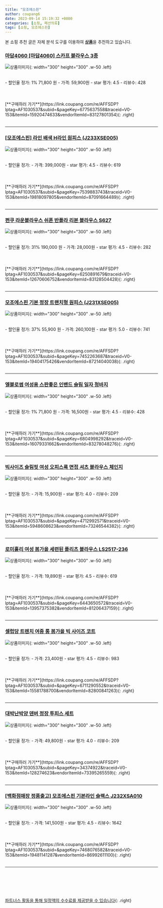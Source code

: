 ```yaml
---
title: "모조에스핀"
author: coupang6
date: 2023-09-14 15:19:32 +0800
categories: [쇼핑, 패션의류]
tags: [쇼핑, 모조에스핀]
---
```


본 쇼핑 추천 글은 자체 분석 도구를 이용하여 [**상품**](https://link.coupang.com/a/bao1ui)을 추천하고 있습니다.

### [마담4060 [마담4060] 스카프 블라우스 3종](https://link.coupang.com/re/AFFSDP?lptag=AF1030537&subid=&pageKey=6775637558&traceid=V0-153&itemId=15920474633&vendorItemId=83127801354)

![상품이미지](https://thumbnail8.coupangcdn.com/thumbnails/remote/230x230ex/image/vendor_inventory/c945/a7bee53cc8d04574fcb2d05dfb6a65fa4d81a2c14b3d4b958dcc657b7f11.jpg){: width="300" height="300" .w-50 .left}


<br>
- 할인율 정가: 1%  71,800   원
- 가격: 59,900원
- star 평가: 4.5
- 리뷰수: 428
<br>
<br>
<br>
<br>
[**구매하러 가기**](https://link.coupang.com/re/AFFSDP?lptag=AF1030537&subid=&pageKey=6775637558&traceid=V0-153&itemId=15920474633&vendorItemId=83127801354){: .right}
<br>
<br>

---

### [[모조에스핀] 라인 배색 H라인 원피스 (J233XSE005)](https://link.coupang.com/re/AFFSDP?lptag=AF1030537&subid=&pageKey=7539883743&traceid=V0-153&itemId=19818097805&vendorItemId=87091664489)

![상품이미지](https://thumbnail8.coupangcdn.com/thumbnails/remote/230x230ex/image/vendor_inventory/52b8/d83aa9ee00c84dd0929416a354b4d05f25678a85f124812326e5bfeaac5b.jpg){: width="300" height="300" .w-50 .left}


<br>
- 할인율 정가: 
- 가격: 399,000원
- star 평가: 4.5
- 리뷰수: 619
<br>
<br>
<br>
<br>
[**구매하러 가기**](https://link.coupang.com/re/AFFSDP?lptag=AF1030537&subid=&pageKey=7539883743&traceid=V0-153&itemId=19818097805&vendorItemId=87091664489){: .right}
<br>
<br>

---

### [쩐쿠 라운블라우스 쉬폰 반폴라 리본 블라우스 S627](https://link.coupang.com/re/AFFSDP?lptag=AF1030537&subid=&pageKey=6250891679&traceid=V0-153&itemId=12670606752&vendorItemId=83128504428)

![상품이미지](https://thumbnail10.coupangcdn.com/thumbnails/remote/230x230ex/image/vendor_inventory/a5b4/80b4856fa0e2c973c807567eb7565ef7d5c950b056879dd4f0b63776527a.jpg){: width="300" height="300" .w-50 .left}


<br>
- 할인율 정가: 31%  190,000   원
- 가격: 28,000원
- star 평가: 4.5
- 리뷰수: 282
<br>
<br>
<br>
<br>
[**구매하러 가기**](https://link.coupang.com/re/AFFSDP?lptag=AF1030537&subid=&pageKey=6250891679&traceid=V0-153&itemId=12670606752&vendorItemId=83128504428){: .right}
<br>
<br>

---

### [모조에스핀 기본 정장 트랜치형 원피스 (J231XSE005)](https://link.coupang.com/re/AFFSDP?lptag=AF1030537&subid=&pageKey=7452263687&traceid=V0-153&itemId=19404175426&vendorItemId=87214040038)

![상품이미지](https://thumbnail6.coupangcdn.com/thumbnails/remote/230x230ex/image/vendor_inventory/e46c/a6b5097c7d2a09a3d527ad7cba0a3432c5eafc0f0f9ef505edad9432f37b.jpg){: width="300" height="300" .w-50 .left}


<br>
- 할인율 정가: 37%  55,900   원
- 가격: 260,100원
- star 평가: 5.0
- 리뷰수: 741
<br>
<br>
<br>
<br>
[**구매하러 가기**](https://link.coupang.com/re/AFFSDP?lptag=AF1030537&subid=&pageKey=7452263687&traceid=V0-153&itemId=19404175426&vendorItemId=87214040038){: .right}
<br>
<br>

---

### [엘블로썸 여성용 스판좋은 인밴드 슬림 일자 청바지](https://link.coupang.com/re/AFFSDP?lptag=AF1030537&subid=&pageKey=6804998292&traceid=V0-153&itemId=16079331662&vendorItemId=83278048276)

![상품이미지](https://thumbnail6.coupangcdn.com/thumbnails/remote/230x230ex/image/vendor_inventory/1a9d/1afbc7b21af77d9946f0933cf178cff8bd7ff8e81f5567248f0eca2a7122.jpg){: width="300" height="300" .w-50 .left}


<br>
- 할인율 정가: 1%  71,800   원
- 가격: 16,500원
- star 평가: 4.5
- 리뷰수: 428
<br>
<br>
<br>
<br>
[**구매하러 가기**](https://link.coupang.com/re/AFFSDP?lptag=AF1030537&subid=&pageKey=6804998292&traceid=V0-153&itemId=16079331662&vendorItemId=83278048276){: .right}
<br>
<br>

---

### [빅사이즈 슬림핏 여성 오피스룩 면접 셔츠 블라우스 체인지](https://link.coupang.com/re/AFFSDP?lptag=AF1030537&subid=&pageKey=4712992571&traceid=V0-153&itemId=5948608623&vendorItemId=73246544382)

![상품이미지](https://thumbnail8.coupangcdn.com/thumbnails/remote/230x230ex/image/vendor_inventory/b257/159d0a58ec2241ef8f8a768eff3de231e8982618e2139dc0573adadde91f.jpg){: width="300" height="300" .w-50 .left}


<br>
- 할인율 정가: 
- 가격: 15,900원
- star 평가: 4.0
- 리뷰수: 209
<br>
<br>
<br>
<br>
[**구매하러 가기**](https://link.coupang.com/re/AFFSDP?lptag=AF1030537&subid=&pageKey=4712992571&traceid=V0-153&itemId=5948608623&vendorItemId=73246544382){: .right}
<br>
<br>

---

### [로미홀리 여성 봄가을 세련된 플리츠 블라우스 LS2517-236](https://link.coupang.com/re/AFFSDP?lptag=AF1030537&subid=&pageKey=6443650572&traceid=V0-153&itemId=13957375382&vendorItemId=81206437159)

![상품이미지](https://thumbnail6.coupangcdn.com/thumbnails/remote/230x230ex/image/vendor_inventory/698f/3c9f8c6dbca56d86d976612df81333ed757c67804fc7d42fc5500475934a.jpg){: width="300" height="300" .w-50 .left}


<br>
- 할인율 정가: 
- 가격: 19,890원
- star 평가: 4.5
- 리뷰수: 619
<br>
<br>
<br>
<br>
[**구매하러 가기**](https://link.coupang.com/re/AFFSDP?lptag=AF1030537&subid=&pageKey=6443650572&traceid=V0-153&itemId=13957375382&vendorItemId=81206437159){: .right}
<br>
<br>

---

### [셀럽당 트렌치 여중 롱 봄가을 빅 사이즈 코트](https://link.coupang.com/re/AFFSDP?lptag=AF1030537&subid=&pageKey=6711290552&traceid=V0-153&itemId=15581788700&vendorItemId=82800841263)

![상품이미지](https://thumbnail8.coupangcdn.com/thumbnails/remote/230x230ex/image/vendor_inventory/890e/5b5d3f7cb581e18d67363db4f310fab8e0bf6a41a625869f6430b13eda3a.png){: width="300" height="300" .w-50 .left}


<br>
- 할인율 정가: 
- 가격: 23,400원
- star 평가: 4.5
- 리뷰수: 983
<br>
<br>
<br>
<br>
[**구매하러 가기**](https://link.coupang.com/re/AFFSDP?lptag=AF1030537&subid=&pageKey=6711290552&traceid=V0-153&itemId=15581788700&vendorItemId=82800841263){: .right}
<br>
<br>

---

### [대박난박양 덴버 정장 투피스 세트](https://link.coupang.com/re/AFFSDP?lptag=AF1030537&subid=&pageKey=34374922&traceid=V0-153&itemId=128274623&vendorItemId=73395265559)

![상품이미지](https://thumbnail10.coupangcdn.com/thumbnails/remote/230x230ex/image/vendor_inventory/5fb5/5117185723db0c37cdee417cb7bb340d70563461ccd95a1bfdeae202f9db.jpg){: width="300" height="300" .w-50 .left}


<br>
- 할인율 정가: 
- 가격: 49,800원
- star 평가: 4.0
- 리뷰수: 209
<br>
<br>
<br>
<br>
[**구매하러 가기**](https://link.coupang.com/re/AFFSDP?lptag=AF1030537&subid=&pageKey=34374922&traceid=V0-153&itemId=128274623&vendorItemId=73395265559){: .right}
<br>
<br>

---

### [[백화점매장 정품출고] 모조에스핀 기본라인 슬랙스 J232XSA010](https://link.coupang.com/re/AFFSDP?lptag=AF1030537&subid=&pageKey=7468076582&traceid=V0-153&itemId=19481141287&vendorItemId=86992611100)

![상품이미지](https://thumbnail7.coupangcdn.com/thumbnails/remote/230x230ex/image/vendor_inventory/f47f/fa31026857afeb09b4a7ab482c85d9261cd505202304b0478b41076f425f.jpg){: width="300" height="300" .w-50 .left}


<br>
- 할인율 정가: 
- 가격: 141,500원
- star 평가: 4.5
- 리뷰수: 1642
<br>
<br>
<br>
<br>
[**구매하러 가기**](https://link.coupang.com/re/AFFSDP?lptag=AF1030537&subid=&pageKey=7468076582&traceid=V0-153&itemId=19481141287&vendorItemId=86992611100){: .right}
<br>
<br>

---
<br><br><br><br><br> [파트너스 활동을 통해 일정액의 수수료를 제공받을 수 있습니다](https://link.coupang.com/a/bao1ui){: .right}